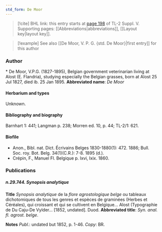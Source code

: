 ```yaml
---
std_form: De Moor
---
```


> [!cite] BHL link: this entry starts at [page 198](https://www.biodiversitylibrary.org/page/33259244) of TL-2 Suppl. V.
> Supporting pages: [[Abbreviations|abbreviations]], [[Layout key|layout key]].

> [!example] See also [[De Moor, V. P. G. {std. De Moor}|first entry]] for this author

### Author

\* De Moor, V.P.G. (1827-1895), Belgian government veterinarian living at Alost (E. Flandria), studying especially the Belgian grasses, born at Alost 25 Jul 1827, died ib. 25 Jan 1895. 
**Abbreviated name**: *De Moor*

#### Herbarium and types

Unknown.

#### Bibliography and biography

Barnhart 1: 441; Langman p. 238; Morren ed. 10, p. 44; TL-2/1: 621.

#### Biofile

- Anon., Bibl. nat. Dict. Écrivains Belges 1830-1880(1): 472. 1886; Bull. Soc. roy. Bot. Belg. 34(1)(C.R.): 7-8. 1895 (d.).
- Crépin, F., Manuel Fl. Belgique p. lxvi, lxix. 1860.

### Publications

##### n.29.744. Synopsis analytique

**Title**
*Synopsis analytique* de la *flore agrostologique belge* ou tableaux dichotomiques de tous les genres et espèces de graminées (Herbes et Céréales), qui croissant et qui se cultivent en Belgique... Alost (Typographie de Du Caju-De Vylder... \[1852, undated\]. Duod.
**Abbreviated title**: *Syn. anal. fl. agrost. belge*.

**Notes**
*Publ*.: undated but 1852, p. 1-46. *Copy*: BR.

